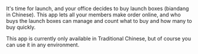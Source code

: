 It's time for launch, and your office decides to buy launch boxes (biandang in Chinese).
This app lets all your members make order online, and who buys the launch boxes can manage and count what to buy and how many to buy quickly.

This app is currently only available in Traditional Chinese, but of course you can use it in any environment.
